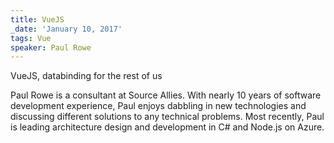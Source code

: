 ```yaml
---
title: VueJS
_date: 'January 10, 2017'
tags: Vue
speaker: Paul Rowe
---
```


VueJS, databinding for the rest of us

Paul Rowe is a consultant at Source Allies. With nearly 10 years of software
development experience, Paul enjoys dabbling in new technologies and discussing
different solutions to any technical problems. Most recently, Paul is leading
architecture design and development in C# and Node.js on Azure.
